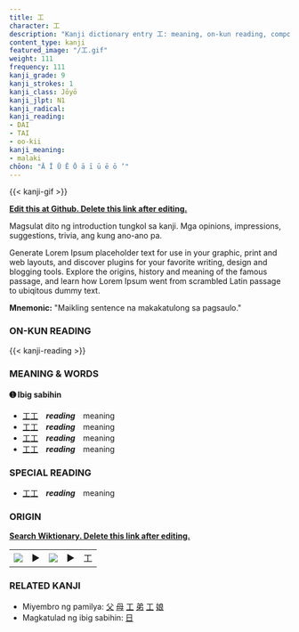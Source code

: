 ```yaml
---
title: 工
character: 工
description: "Kanji dictionary entry 工: meaning, on-kun reading, compounds, origin, related kanji"
content_type: kanji
featured_image: "/工.gif"
weight: 111
frequency: 111
kanji_grade: 9
kanji_strokes: 1
kanji_class: Jōyō
kanji_jlpt: N1
kanji_radical: 
kanji_reading: 
- DAI
- TAI
- oo-kii
kanji_meaning:
- malaki
chōon: "Ā Ī Ū Ē Ō ā ī ū ē ō ’"
---
```

[//]: # (Don't edit the line below. Kanji animated GIF code is automatically generated.)
{{< kanji-gif >}}

[//]: # (Edit below this line.)

**[Edit this at Github. Delete this link after editing.](https://github.com/tim0g/tim/tree/main/content/kanji/工/index.md)**

Magsulat dito ng introduction tungkol sa kanji. Mga opinions, impressions, suggestions, trivia, ang kung ano-ano pa.

Generate Lorem Ipsum placeholder text for use in your graphic, print and web layouts, and discover plugins for your favorite writing, design and blogging tools. Explore the origins, history and meaning of the famous passage, and learn how Lorem Ipsum went from scrambled Latin passage to ubiqitous dummy text.
 
**Mnemonic:** "Maikling sentence na makakatulong sa pagsaulo."

### ON-KUN READING

[//]: # (Don't edit the line below. ON-KUN READING code is automatically generated.)
{{< kanji-reading >}}

### MEANING & WORDS

#### ➊ **Ibig sabihin**
  - [工](../工)[工](../工)　***reading***　meaning
  - [工](../工)[工](../工)　***reading***　meaning
  - [工](../工)[工](../工)　***reading***　meaning
  - [工](../工)[工](../工)　***reading***　meaning

### SPECIAL READING
  - [工](../工)[工](../工)　***reading***　meaning

### ORIGIN

**[Search Wiktionary. Delete this link after editing.](https://wiktionary.org/wiki/工)**
<table class="kanji-table"><tr><td>
<img src="60px-工-bronze.svg.png">
</td><td>▶</td><td>
<img src="60px-工-oracle.svg.png">
</td><td>▶</td>
<td class="kanji-origin">工</td>
</tr></table>

### RELATED KANJI
- Miyembro ng pamilya: [父](../父) [母](../母) [工](../工) [弟](../弟) [工](../工) [娘](../娘)
- Magkatulad ng ibig sabihin: [日](../日)
